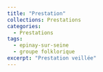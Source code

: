 ```yaml
---
title: "Prestation"
collections: Prestations
categories:
  - Prestations
tags:
  - epinay-sur-seine
  - groupe folklorique
excerpt: "Prestation veillée"
---
```



